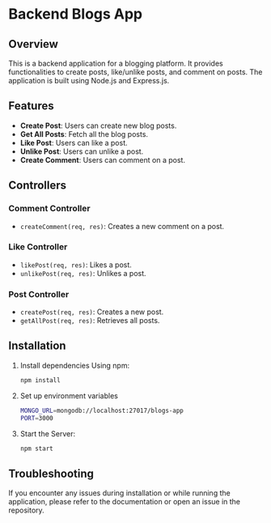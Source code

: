 # Backend Blogs App

## Overview
This is a backend application for a blogging platform. It provides functionalities to create posts, like/unlike posts, and comment on posts. The application is built using Node.js and Express.js.

## Features
- **Create Post**: Users can create new blog posts.
- **Get All Posts**: Fetch all the blog posts.
- **Like Post**: Users can like a post.
- **Unlike Post**: Users can unlike a post.
- **Create Comment**: Users can comment on a post.

## Controllers
### Comment Controller
- `createComment(req, res)`: Creates a new comment on a post.

### Like Controller
- `likePost(req, res)`: Likes a post.
- `unlikePost(req, res)`: Unlikes a post.

### Post Controller
- `createPost(req, res)`: Creates a new post.
- `getAllPost(req, res)`: Retrieves all posts.

## Installation
1.   Install dependencies
        Using npm:
     ```bash
     npm install
2. Set up environment variables
    ```bash
    MONGO_URL=mongodb://localhost:27017/blogs-app
    PORT=3000
3. Start the Server:
    ```bash
    npm start

## Troubleshooting
If you encounter any issues during installation or while running the application, please refer to the documentation or open an issue in the repository.

<!-- This branch is ready for merging -->
<!-- Now I have added new Comment in main -->